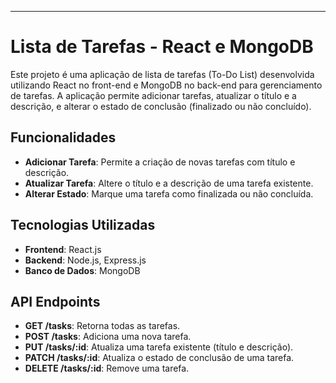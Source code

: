 
---

# Lista de Tarefas - React e MongoDB

Este projeto é uma aplicação de lista de tarefas (To-Do List) desenvolvida utilizando React no front-end e MongoDB no back-end para gerenciamento de tarefas. A aplicação permite adicionar tarefas, atualizar o título e a descrição, e alterar o estado de conclusão (finalizado ou não concluído).

## Funcionalidades

- **Adicionar Tarefa**: Permite a criação de novas tarefas com título e descrição.
- **Atualizar Tarefa**: Altere o título e a descrição de uma tarefa existente.
- **Alterar Estado**: Marque uma tarefa como finalizada ou não concluída.

## Tecnologias Utilizadas

- **Frontend**: React.js
- **Backend**: Node.js, Express.js
- **Banco de Dados**: MongoDB



## API Endpoints

- **GET /tasks**: Retorna todas as tarefas.
- **POST /tasks**: Adiciona uma nova tarefa.
- **PUT /tasks/:id**: Atualiza uma tarefa existente (título e descrição).
- **PATCH /tasks/:id**: Atualiza o estado de conclusão de uma tarefa.
- **DELETE /tasks/:id**: Remove uma tarefa.

